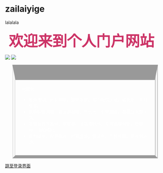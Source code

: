 # zailaiyige
lalalala
<html>   <head>      <title>欢迎来到个人门户网站</title> <style> body{  background:url(010.jpg) no-repeat; }  </style>     <bgsound src="1.mp3" loop="-1">     <p><center><b><font size="7"color="#cc3366">欢迎来到个人门户网站</font></b></center></p>     <img src="huany.gif">       <img src="5555.jpg" center><br> <style> <!--      blockquote{        color:#FFFFFF;        font 700 small-caps normol 1.3e"楷体_GB2312";       margin:%2 20% 5% 20%;       padding:20px;        border-top-width:50px;       border-right-width:10px;       border-bottom-width:10px;       border-left-width:10px;       border-top-style:solid;       border-right-style:double;       border-bottom-style:solid;       border-left-style:double;        border-top-color:#999999;       border-right-color:#CCCCCC;       border-bottom-color:#999999;       border-left-color:;#CCCCCCC; background-image:url(77777.jpg); background-repeat:no-repeat;        background-position:right bottom; } -->  </style> 

</head> <body>  <blockquote>  <span>雨霖铃</span> <ul>  <li>寒蝉凄切。对长亭晚，骤雨初歇。都门帐饮无绪，留恋处、兰舟催发。 <li>执手相看泪眼，竟无语凝噎。念去去、千里烟波，暮霭沉沉楚天阔。  <li>多情自古伤离别。更那堪、冷落清秋节。今宵酒醒何处，杨柳岸、晓风残月。 <li>此去经年，应是良辰、好景虚设。便纵有、千种风情，更与何人说。 </ul>  </blockquote>          <a href="denglu.html"> 跳至登录界面</a><br>     </body> </html>
